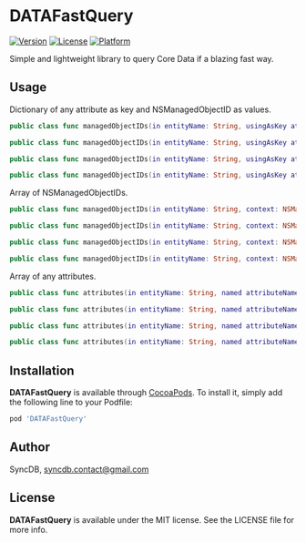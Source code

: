 # DATAFastQuery

[![Version](https://img.shields.io/cocoapods/v/DATAFastQuery.svg?style=flat)](http://cocoadocs.org/docsets/DATAFastQuery)
[![License](https://img.shields.io/cocoapods/l/DATAFastQuery.svg?style=flat)](http://cocoadocs.org/docsets/DATAFastQuery)
[![Platform](https://img.shields.io/cocoapods/p/DATAFastQuery.svg?style=flat)](http://cocoadocs.org/docsets/DATAFastQuery)

Simple and lightweight library to query Core Data if a blazing fast way.

## Usage

Dictionary of any attribute as key and NSManagedObjectID as values.

```swift
public class func managedObjectIDs(in entityName: String, usingAsKey attributeName: String, context: NSManagedObjectContext) -> [AnyHashable : NSManagedObjectID]

public class func managedObjectIDs(in entityName: String, usingAsKey attributeName: String, context: NSManagedObjectContext, predicate: NSPredicate?) -> [AnyHashable : NSManagedObjectID]

public class func managedObjectIDs(in entityName: String, usingAsKey attributeName: String, context: NSManagedObjectContext, sortDescriptor: NSSortDescriptor) -> [AnyHashable : NSManagedObjectID]

public class func managedObjectIDs(in entityName: String, usingAsKey attributeName: String, context: NSManagedObjectContext, predicate: NSPredicate, sortDescriptor: NSSortDescriptor) -> [AnyHashable : NSManagedObjectID]
```

Array of NSManagedObjectIDs.

```swift
public class func managedObjectIDs(in entityName: String, context: NSManagedObjectContext) -> [NSManagedObjectID]

public class func managedObjectIDs(in entityName: String, context: NSManagedObjectContext, predicate: NSPredicate) -> [NSManagedObjectID]

public class func managedObjectIDs(in entityName: String, context: NSManagedObjectContext, sortDescriptor: NSSortDescriptor) -> [NSManagedObjectID]

public class func managedObjectIDs(in entityName: String, context: NSManagedObjectContext, predicate: NSPredicate, sortDescriptor: NSSortDescriptor) -> [NSManagedObjectID]
```

Array of any attributes.

```swift
public class func attributes(in entityName: String, named attributeName: String, context: NSManagedObjectContext) -> [Any]

public class func attributes(in entityName: String, named attributeName: String, context: NSManagedObjectContext, predicate: NSPredicate) -> [Any]

public class func attributes(in entityName: String, named attributeName: String, context: NSManagedObjectContext, sortDescriptor: NSSortDescriptor) -> [Any]

public class func attributes(in entityName: String, named attributeName: String, context: NSManagedObjectContext, predicate: NSPredicate, sortDescriptor: NSSortDescriptor) -> [Any]
```

## Installation

**DATAFastQuery** is available through [CocoaPods](http://cocoapods.org). To install
it, simply add the following line to your Podfile:

```ruby
pod 'DATAFastQuery'
```

## Author

SyncDB, syncdb.contact@gmail.com

## License

**DATAFastQuery** is available under the MIT license. See the LICENSE file for more info.
